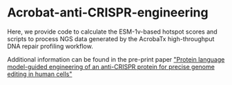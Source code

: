# Acrobat-anti-CRISPR-engineering
Here, we provide code to calculate the ESM-1v-based hotspot scores and scripts to process NGS data generated by the AcrobaTx high-throughput DNA repair profiling workflow.

Additional information can be found in the pre-print paper ["Protein language model-guided engineering of an anti-CRISPR protein for precise genome editing in human cells"](https://www.biorxiv.org/content/10.1101/2023.12.13.571376v1)


